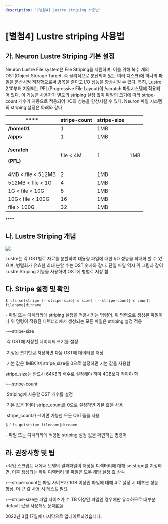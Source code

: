 ```yaml
---
description: '[별첨4] Lustre striping 사용법'
---
```


# \[별첨4] Lustre striping 사용법

## 가. Neuron Lustre Striping 기본 설정

&#x20;

Neuron Lustre File system은 File Striping을 지원하며, 이를 위해 복수 개의 OST(Object Storage Target, 즉 물리적으로 분산되어 있는 여러 디스크)에 하나의 파일을 분산시켜 저장함으로써 병목을 줄이고 I/O 성능을 향상시킬 수 있다. 특히, Lustre 2.10부터 지원되는 PFL(Progressive File Layout)이 /scratch 파일시스템에 적용되어 있다. 이 기능은 사용자가 별도의 striping 설정 없이 파일의 크기에 따라 stripe-count 개수가 자동으로 적용되어 I/O의 성능을 향상시킬 수 있다. Neuron 파일 시스템의 striping 설정은 아래와 같다

&#x20;

|  ****                                                         | **stripe-count** | **stripe-size** |     |
| ------------------------------------------------------------- | ---------------- | --------------- | --- |
| **/home01**                                                   | 1                | 1MB             |     |
| **/apps**                                                     | 1                | 1MB             |     |
| <p><strong>/scratch</strong></p><p><strong>(PFL)</strong></p> | file < 4M        | 1               | 1MB |
| 4MB < file < 512MB                                            | 2                | 1MB             |     |
| 512MB < file < 1G                                             | 4                | 1MB             |     |
| 1G < file < 10G                                               | 8                | 1MB             |     |
| 10G< file < 100G                                              | 16               | 1MB             |     |
| file > 100G                                                   | 32               | 1MB             |     |

&#x20;****&#x20;

## 나. Lustre Striping 개념

&#x20;

![](https://www.ksc.re.kr/file/image/?path=sos/jcs/2020/02/\&name=ByuiN89DGA7hjDU.png)

Lustre는 각 OST별로 자료를 분할하여 대용량 파일에 대한 I/O 성능을 최대화 할 수 있으며, 병렬화가 유효한 최대 분할 수는 OST 숫자와 같다. 단일 파일 역시 위 그림과 같이 Lustre Striping 기능을 사용하여 OST에 병렬로 저장 함

&#x20;

## 다. Stripe 설정 및 확인

&#x20;

```
$ lfs setstripe [--stripe-size|-s size] [--stripe-count|-c count] filename|dirname
```

\- 파일 또는 디렉터리에 striping 설정을 적용시키는 명령어. 위 명령으로 생성된 파일이나 위 명령이 적용된 디렉터리에서 생성되는 모든 파일은 striping 설정 적용

◦--stripe-size

∙각 OST에 저장할 데이터의 크기를 설정

∙지정된 크기만큼 저장하면 다음 OST에 데이터를 저장

∙기본 값은 1MB이며 stripe\_size를 0으로 설정하면 기본 값을 사용함

stripe\_size는 반드시 64KB의 배수로 설정해야 하며 4GB보다 작아야 함

◦--stripe-count

∙Striping에 사용할 OST 개수를 설정

∙기본 값은 1이며 stripe\_count를 0으로 설정하면 기본 값을 사용

∙stripe\_count가 –1이면 가능한 모든 OST들을 사용

&#x20;

```
$ lfs getstripe filename|dirname
```

\- 파일 또는 디렉터리에 적용된 striping 설정 값을 확인하는 명령어

&#x20;

## 라. 권장사항 및 팁

&#x20;

◦작업 스크립트 내에서 모델의 결과파일이 저장될 디렉터리에 대해 setstripe를 지정하면, 이후 생성되는 하위 디렉터리 및 파일은 모두 해당 설정 값 상속

◦--stripe-count는 파일 사이즈가 1GB 이상인 파일에 대해 4로 설정 시 대부분 성능 향상. 더 큰 값 사용 시 테스트 필요

◦--stripe-size는 파일 사이즈가 수 TB 이상인 파일인 경우에만 유효하므로 대부분 default 값을 사용해도 문제없음

&#x20;

&#x20;

&#x20;

2022년 3월 17일에 마지막으로 업데이트되었습니다.
